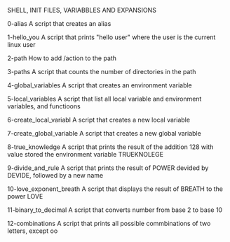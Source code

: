 SHELL, INIT FILES, VARIABBLES AND EXPANSIONS

0-alias 
    A script that creates an alias

1-hello_you
    A script that prints "hello user" where the user is the current linux user

2-path
    How to add /action to the path

3-paths
    A script that counts the number of directories in the path

4-global_variables
    A script that creates an environment variable

5-local_variables
    A script that list all local variable and environment variables, and functioons

6-create_local_variabl
    A script that creates a new local variable

7-create_global_variable
    A script that creates a new global variable

8-true_knowledge
    A script that prints the result of the addition 128 with  value stored the environment variable TRUEKNOLEGE

9-divide_and_rule
    A script that prints the result of POWER devided by DEVIDE, followed by a new name

10-love_exponent_breath
    A script that displays the result of BREATH to the power LOVE

11-binary_to_decimal
    A script that converts number from base 2 to base 10

12-combinations
    A script that prints all possible commbinations of two letters, except oo
